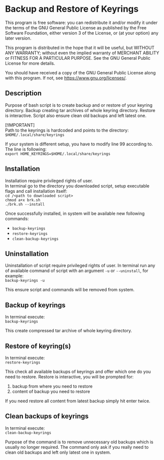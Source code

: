 # Backup and Restore of Keyrings

This program is free software: you can redistribute it and/or modify
it under the terms of the GNU General Public License as published by
the Free Software Foundation, either version 3 of the License, or
(at your option) any later version.

This program is distributed in the hope that it will be useful,
but WITHOUT ANY WARRANTY; without even the implied warranty of
MERCHANT ABILITY or FITNESS FOR A PARTICULAR PURPOSE.  See the
GNU General Public License for more details.

You should have received a copy of the GNU General Public License
along with this program.  If not, see <https://www.gnu.org/licenses/>.


## Description

Purpose of bash script is to create backup and or restore of your keyring
directory. Backup creating tar archives of whole keyring directory.
Restore is interactive. Script also ensure clean old backups and left
latest one.

[!IMPORTANT]  
Path to the keyrings is hardcoded and points to the directory:  
`$HOME/.local/share/keyrings`

If your system is different setup, you have to modify line 99
according to. The line is following:  
`export HOME_KEYRINGS=$HOME/.local/share/keyrings`


## Installation

Installation require privileged rights of user.  
In terminal go to the directory you downloaded script, setup executable
flags and call installation itself:  
`cd /<path to downloaded script>`  
`chmod a+x brk.sh`  
`./brk.sh --install`

Once successfully installed, in system will be available new following
commands:  
- `backup-keyrings`  
- `restore-keyrings`  
- `clean-backup-keyrings`
  

## Uninstallation

Uninstallation of script require privileged rights of user.
In terminal run any of available command of script with an argument
`-u` or `--uninstall`, for example:  
`backup-keyrings -u`

This ensure script and commands will be removed from system.


## Backup of keyrings

In terminal execute:  
`backup-keyrings`

This create compressed tar archive of whole keyring directory.


## Restore of keyring(s)

In terminal execute:  
`restore-keyrings`

This check all available backups of keyrings and offer which one do you
need to restore. Restore is interactive, you will be prompted for:  
1. backup from where you need to restore
2. content of backup you need to restore

If you need restore all content from latest backup simply hit enter twice.


## Clean backups of keyrings

In terminal execute:  
`clean-backup-keyrings`

Purpose of the command is to remove unnecessary old backups which is
usually no longer required. The command only ask if you really need to
clean old backups and left only latest one in system.
